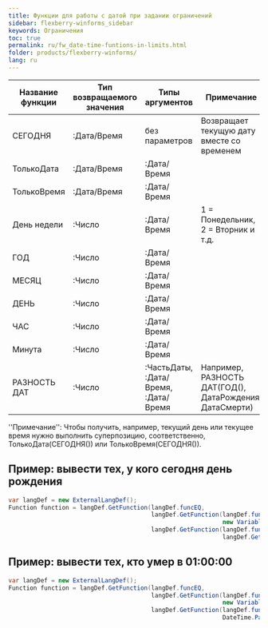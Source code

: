 ```yaml
---
title: Функции для работы с датой при задании ограничений
sidebar: flexberry-winforms_sidebar
keywords: Ограничения
toc: true
permalink: ru/fw_date-time-funtions-in-limits.html
folder: products/flexberry-winforms/
lang: ru
---
```


| Название функции | Тип возвращаемого значения | Типы аргументов | Примечание
|--|--|--|--|
| СЕГОДНЯ | :Дата/Время | без параметров | Возвращает текущую дату вместе со временем
| ТолькоДата | :Дата/Время | :Дата/Время 
| ТолькоВремя | :Дата/Время | :Дата/Время 
| День недели | :Число | :Дата/Время  | 1 = Понедельник, 2 = Вторник и т.д.
| ГОД | :Число | :Дата/Время  
| МЕСЯЦ | :Число | :Дата/Время
| ДЕНЬ | :Число | :Дата/Время 
| ЧАС | :Число | :Дата/Время  
| Минута | :Число | :Дата/Время 
| РАЗНОСТЬ ДАТ | :Число | :ЧастьДаты, :Дата/Время, :Дата/Время | Например,  РАЗНОСТЬ ДАТ(ГОД(), ДатаРождения, ДатаСмерти)

''Примечание'': Чтобы получить, например, текущий день или текущее время нужно выполнить суперпозицию, соответственно, ТолькоДата(СЕГОДНЯ()) или ТолькоВремя(СЕГОДНЯ()).

## Пример: вывести тех, у кого сегодня день рождения

```csharp
var langDef = new ExternalLangDef();
Function function = langDef.GetFunction(langDef.funcEQ,
                                        langDef.GetFunction(langDef.funcOnlyDate,
                                                            new VariableDef(langDef.DateTimeType, "ДатаРождения")),
                                        langDef.GetFunction(langDef.funcOnlyDate,
                                                            langDef.GetFunction("TODAY")));
```

## Пример: вывести тех, кто умер в 01:00:00

```csharp
var langDef = new ExternalLangDef();
Function function = langDef.GetFunction(langDef.funcEQ,
                                        langDef.GetFunction(langDef.funcOnlyTime,
                                                            new VariableDef(langDef.DateTimeType, "ДатаСмерти")),
                                        langDef.GetFunction(langDef.funcOnlyTime,
                                                            DateTime.Parse("01:00:00")));
```
